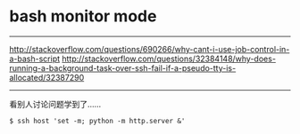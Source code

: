 # bash monitor mode

---

http://stackoverflow.com/questions/690266/why-cant-i-use-job-control-in-a-bash-script
http://stackoverflow.com/questions/32384148/why-does-running-a-background-task-over-ssh-fail-if-a-pseudo-tty-is-allocated/32387290

---

看别人讨论问题学到了……

```
$ ssh host 'set -m; python -m http.server &'
```

